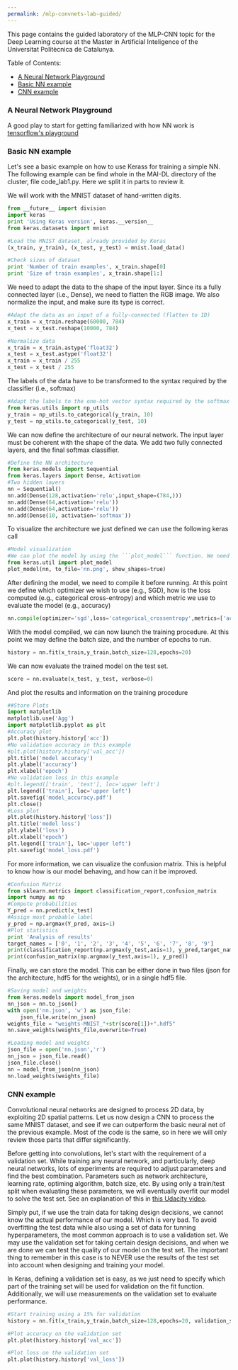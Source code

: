```yaml
---
permalink: /mlp-convnets-lab-guided/
---
```


This page contains the guided laboratory of the MLP-CNN topic for the Deep Learning course at the Master in Artificial Inteligence of the Universitat Politècnica de Catalunya.

Table of Contents:

- [A Neural Network Playground](#playground)
- [Basic NN example](#basic_nn)
- [CNN example](#cnn)


<a name='playground'></a>
### A Neural Network Playground

A good play to start for getting familiarized with how NN work is [tensorflow's playground](http://playground.tensorflow.org)


<a name='basic_nn'></a>
### Basic NN example

Let's see a basic example on how to use Kerass for training a simple NN. The following example can be find whole in the MAI-DL directory of the cluster, file code_lab1.py. Here we split it in parts to review it.

We will work with the MNIST dataset of hand-written digits.
```python
from __future__ import division
import keras
print 'Using Keras version', keras.__version__
from keras.datasets import mnist

#Load the MNIST dataset, already provided by Keras
(x_train, y_train), (x_test, y_test) = mnist.load_data()

#Check sizes of dataset
print 'Number of train examples', x_train.shape[0]
print 'Size of train examples', x_train.shape[1:]
```

We need to adapt the data to the shape of the input layer. Since its a fully connected layer (i.e., Dense), we need to flatten the RGB image. We also normalize the input, and make sure its type is correct.
```python
#Adapt the data as an input of a fully-connected (flatten to 1D)
x_train = x_train.reshape(60000, 784)
x_test = x_test.reshape(10000, 784)

#Normalize data
x_train = x_train.astype('float32')
x_test = x_test.astype('float32')
x_train = x_train / 255
x_test = x_test / 255
```

The labels of the data have to be transformed to the syntax required by the classifier (i.e., softmax)
```python
#Adapt the labels to the one-hot vector syntax required by the softmax
from keras.utils import np_utils
y_train = np_utils.to_categorical(y_train, 10)
y_test = np_utils.to_categorical(y_test, 10)

```

We can now define the architecture of our neural network. The input layer must be coherent with the shape of the data. We add two fully connected layers, and the final softmax classifier. 
```python
#Define the NN architecture
from keras.models import Sequential
from keras.layers import Dense, Activation
#Two hidden layers
nn = Sequential()
nn.add(Dense(128,activation='relu',input_shape=(784,)))
nn.add(Dense(64,activation='relu'))
nn.add(Dense(64,activation='relu'))
nn.add(Dense(10, activation='softmax'))
```

To visualize the architecture we just defined we can use the following keras call
```python
#Model visualization
#We can plot the model by using the ```plot_model``` function. We need to install *pydot, graphviz and pydot-ng*.
from keras.util import plot_model
plot_model(nn, to_file='nn.png', show_shapes=true)
```

After defining the model, we need to compile it before running. At this point we define which optimizer we wish to use (e.g., SGD), how is the loss computed (e.g., categorical cross-entropy) and which metric we use to evaluate the model (e.g., accuracy)
```python
nn.compile(optimizer='sgd',loss='categorical_crossentropy',metrics=['accuracy'])
```

With the model compiled, we can now launch the training procedure. At this point we may define the batch size, and the number of epochs to run.
```python
history = nn.fit(x_train,y_train,batch_size=128,epochs=20)
```

We can now evaluate the trained model on the test set.
```python
score = nn.evaluate(x_test, y_test, verbose=0)
```

And plot the results and information on the training procedure
```python
##Store Plots
import matplotlib
matplotlib.use('Agg')
import matplotlib.pyplot as plt
#Accuracy plot
plt.plot(history.history['acc'])
#No validation accuracy in this example
#plt.plot(history.history['val_acc'])
plt.title('model accuracy')
plt.ylabel('accuracy')
plt.xlabel('epoch')
#No validation loss in this example
#plt.legend(['train', 'test'], loc='upper left')
plt.legend(['train'], loc='upper left')
plt.savefig('model_accuracy.pdf')
plt.close()
#Loss plot
plt.plot(history.history['loss'])
plt.title('model loss')
plt.ylabel('loss')
plt.xlabel('epoch')
plt.legend(['train'], loc='upper left')
plt.savefig('model_loss.pdf')
```

For more information, we can visualize the confusion matrix. This is helpful to know how is our model behaving, and how can it be improved.
```python
#Confusion Matrix
from sklearn.metrics import classification_report,confusion_matrix
import numpy as np
#Compute probabilities
Y_pred = nn.predict(x_test)
#Assign most probable label
y_pred = np.argmax(Y_pred, axis=1)
#Plot statistics
print 'Analysis of results'
target_names = ['0', '1', '2', '3', '4', '5', '6', '7', '8', '9']
print(classification_report(np.argmax(y_test,axis=1), y_pred,target_names=target_names))
print(confusion_matrix(np.argmax(y_test,axis=1), y_pred))
```

Finally, we can store the model. This can be either done in two files (json for the architecture, hdf5 for the weights), or in a single hdf5 file.
```python
#Saving model and weights
from keras.models import model_from_json
nn_json = nn.to_json()
with open('nn.json', 'w') as json_file:
    json_file.write(nn_json)
weights_file = "weights-MNIST_"+str(score[1])+".hdf5"
nn.save_weights(weights_file,overwrite=True)

#Loading model and weights
json_file = open('nn.json','r')
nn_json = json_file.read()
json_file.close()
nn = model_from_json(nn_json)
nn.load_weights(weights_file)
```

<a name='cnn'></a>
### CNN example

Convolutional neural networks are designed to process 2D data, by exploiting 2D spatial patterns. Let us now design a CNN to process the same MNIST dataset, and see if we can outperform the basic neural net of the previous example. Most of the code is the same, so in here we will only review those parts that differ significantly.

Before getting into convolutions, let's start with the requirement of a validation set. While training any neural network, and particularly, deep neural networks, lots of experiments are required to adjust parameters and find the best combination. Parameters such as network architecture, learning rate, optiming algorithm, batch size, etc. By using only a train/test split when evaluating these parameters, we will eventually overfit our model to solve the test set. See an explanation of this in [this Udacity video](https://www.youtube.com/watch?v=--E5qo_XnXo).

Simply put, if we use the train data for taking design decisions, we cannot know the actual performance of our model. Which is very bad. To avoid overfitting the test data while also using a set of data for tunning hyperparameters, the most common approach is to use a validation set. We may use the validation set for taking certain design decisions, and when we are done we can test the quality of our model on the test set. The important thing to remember in this case is to NEVER use the results of the test set into account when designing and training your model.

In Keras, defining a validation set is easy, as we just need to specify which part of the training set will be used for validation on the fit function. Additionally, we will use measurements on the validation set to evaluate performance.
```python
#Start training using a 15% for validation
history = nn.fit(x_train,y_train,batch_size=128,epochs=20, validation_split=0.15)
```
```python
#Plot accuracy on the validation set
plt.plot(history.history['val_acc'])
```
```python
#Plot loss on the validation set
plt.plot(history.history['val_loss'])
```
